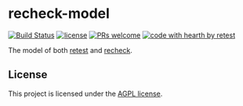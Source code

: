 # recheck-model

[![Build Status](https://travis-ci.com/retest/retest-model.svg?branch=master)](https://travis-ci.com/retest/retest-model)
[![license](https://img.shields.io/badge/license-AGPL-brightgreen.svg)](https://github.com/retest/recheck-web/blob/master/LICENSE)
[![PRs welcome](https://img.shields.io/badge/PRs-welcome-ff69b4.svg)](https://github.com/retest/recheck-web/issues?q=is%3Aissue+is%3Aopen+label%3A%22help+wanted%22)
[![code with hearth by retest](https://img.shields.io/badge/%3C%2F%3E%20with%20%E2%99%A5%20by-retest-C1D82F.svg)](https://github.com/retest)

The model of both [retest](https://retest.de/) and [recheck](https://retest.de/recheck/).

## License

This project is licensed under the [AGPL license](LICENSE).

